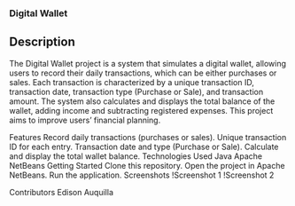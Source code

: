 ### Digital Wallet

## Description

The Digital Wallet project is a system that simulates a digital wallet, allowing users to record their daily transactions, which can be either purchases or sales. Each transaction is characterized by a unique transaction ID, transaction date, transaction type (Purchase or Sale), and transaction amount. The system also calculates and displays the total balance of the wallet, adding income and subtracting registered expenses. This project aims to improve users’ financial planning.

Features
Record daily transactions (purchases or sales).
Unique transaction ID for each entry.
Transaction date and type (Purchase or Sale).
Calculate and display the total wallet balance.
Technologies Used
Java
Apache NetBeans
Getting Started
Clone this repository.
Open the project in Apache NetBeans.
Run the application.
Screenshots
!Screenshot 1 !Screenshot 2

Contributors
Edison Auquilla

